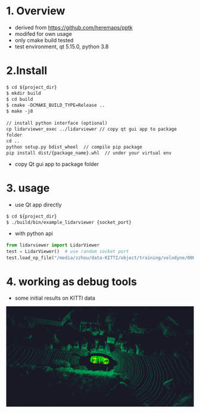 # 1. Overview
* derived from https://github.com/heremaps/pptk
* modifed for own usage
* only cmake build tested
* test environment, qt 5.15.0, python 3.8

# 2.Install
```
$ cd ${project_dir}
$ mkdir build
$ cd build
$ cmake -DCMAKE_BUILD_TYPE=Release ..
$ make -j8

// install python interface (optional)
cp lidarviewer_exec ../lidarviewer // copy qt gui app to package folder
cd ..
python setup.py bdist_wheel  // compile pip package 
pip install dist/{package_name}.whl  // under your virtual env
```

* copy Qt gui app to package folder



# 3. usage
* use Qt app directly
```
$ cd ${project_dir}
$ ./build/bin/example_lidarviewer {socket_port}
```

* with python api
```python
from lidarviewer import LidarViewer
test = LidarViewer()  # use random socket port
test.load_np_file("/media/zzhou/data-KITTI/object/training/velodyne/000050.bin")
```

# 4. working as debug tools
* some initial results on KITTI data

<img src="./doc/imgs/kitti_2011_09_26_0023.png"  width="900" />